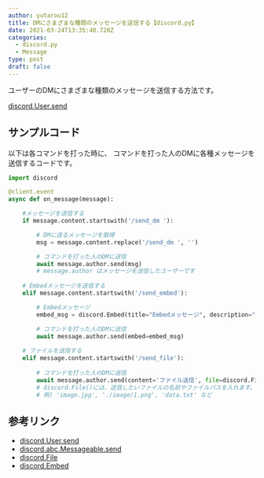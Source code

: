 ```yaml
---
author: yutarou12
title: DMにさまざまな種類のメッセージを送信する【discord.py】
date: 2021-03-24T13:35:40.720Z
categories:
  - discord.py
  - Message
type: post
draft: false
---
```


ユーザーのDMにさまざまな種類のメッセージを送信する方法です。

[discord.User.send](https://discordpy.readthedocs.io/ja/latest/api.html?highlight=message#discord.User.send)

## サンプルコード

以下は各コマンドを打った時に、
コマンドを打った人のDMに各種メッセージを送信するコードです。

```python
import discord 

@client.event
async def on_message(message):

    #メッセージを送信する
    if message.content.startswith('/send_dm '):

        # DMに送るメッセージを取得
        msg = message.content.replace('/send_dm ', '')

        # コマンドを打った人のDMに送信
        await message.author.send(msg)
        # message.author はメッセージを送信したユーザーです
    
    # Embedメッセージを送信する
    elif message.content.startswith('/send_embed'):

        # Embedメッセージ
        embed_msg = discord.Embed(title="Embedメッセージ", description="正常に送信されました")

        # コマンドを打った人のDMに送信
        await message.author.send(embed=embed_msg)
    
    # ファイルを送信する
    elif message.content.startswith('/send_file'):
        
        # コマンドを打った人のDMに送信
        await message.author.send(content='ファイル送信', file=discord.File('test.txt'))
        # discord.File()には、送信したいファイルの名前やファイルパスを入れます。
        # 例) 'image.jpg', './image/1.png', 'data.txt' など


```

## 参考リンク
 - [discord.User.send](https://discordpy.readthedocs.io/ja/latest/api.html?highlight=message#discord.User.send)
 - [discord.abc.Messageable.send](https://discordpy.readthedocs.io/ja/latest/api.html#discord.abc.Messageable.send)
 - [discord.File](https://discordpy.readthedocs.io/en/latest/api.html#discord.File)
 - [discord.Embed](https://discordpy.readthedocs.io/en/latest/api.html#discord.Embed)
